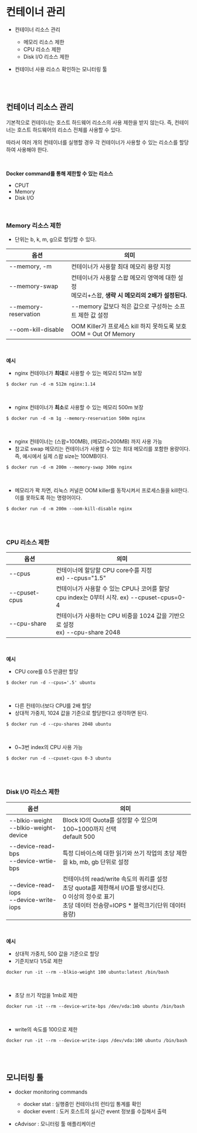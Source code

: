 # 컨테이너 관리

- 컨테이너 리소스 관리
    - 메모리 리소스 제한
    - CPU 리소스 제한
    - Disk I/O 리소스 제한

- 컨테이너 사용 리소스 확인하는 모니터링 툴

<br/>
<br/>

## 컨테이너 리소스 관리

기본적으로 컨테이너는 호스트 하드웨어 리소스의 사용 제한을 받지 않는다. 즉, 컨테이너는 호스트 하드웨어의 리소스 전체를 사용할 수 있다.

따라서 여러 개의 컨테이너를 실행할 경우 각 컨테이너가 사용할 수 있는 리소스를 할당하여 사용해야 한다.

<br/>

**Docker command를 통해 제한할 수  있는 리소스**

- CPUT
- Memory
- Disk I/O

<br/>

### Memory 리소스 제한

- 단위는 b, k, m, g으로 할당할 수 있다.

| 옵션 | 의미 |
| --- | --- |
| --memory, -m | 컨테이너가 사용할 최대 메모리 용량 지정 |
| --memory-swap | 컨테이너가 사용할 스왑 메모리 영역에 대한 설정<br/> 메모리+스왑, **생략 시 메모리의 2배가 설정된다.**|
| --memory-reservation | --memory 값보다 적은 값으로 구성하는 소프트 제한 값 설정 |
| --oom-kill-disable | OOM Killer가 프로세스 kill 하지 못하도록 보호 <br/> OOM = Out Of Memory |

<br/>

**예시**

- nginx 컨테이너가 **최대**로 사용할 수 있는 메모리 512m 보장

```
$ docker run -d -m 512m nginx:1.14
```

<br/>

- nginx 컨테이너가 **최소**로 사용할 수 있는 메모리 500m 보장

```
$ docker run -d -m 1g --memory-reservation 500m nginx
```

<br/>

- nginx 컨테이너는 (스왑=100MB), (메모리=200MB) 까지 사용 가능
- 참고로 swap 메모리는 컨테이너가 사용할 수 있는 최대 메모리를 포함한 용량이다. 즉, 예시에서 실제 스왑  size는 100MB이다.

```
$ docker run -d -m 200m --memory-swap 300m nginx
```

<br/>

- 메모리가 꽉 차면, 리눅스 커널은 OOM killer를 동작시켜서 프로세스들을 kill한다. 이를 못하도록 하는 명령어이다.

```
$ docker run -d -m 200m --oom-kill-disable nginx
```

<br/>
<br/>

### CPU 리소스 제한


| 옵션 |의미  |
| --- | --- |
| --cpus | 컨테이너에 할당할 CPU core수를 지정<br/>ex) --cpus="1.5" |
| --cpuset-cpus | 컨테이너가 사용할 수 있는 CPU나 코어를 할당<br/> cpu index는 0부터 시작. ex) --cpuset-cpus=0-4 |
| --cpu-share | 컨테이너가 사용하는 CPU 비중을 1024 값을 기반으로 설정<br/>ex) --cpu-share 2048  |

<br/>

**예시** 

- CPU core를 0.5 만큼만 할당

```
$ docker run -d --cpus='.5' ubuntu
```

<br/>

- 다른 컨테이너보다 CPU를 2배 할당
- 상대적 가중치, 1024 값을 기준으로 할당한다고 생각하면 된다.

```
$ docker run -d --cpu-shares 2048 ubuntu
```

<br/>

- 0~3번 index의 CPU 사용 가능

```
$ docker run -d --cpuset-cpus 0-3 ubuntu
```

<br/>
<br/>

### Disk I/O 리소스 제한


| 옵션 | 의미 |
| --- | --- |
| --blkio-weight<br/>--blkio-weight-device | Block IO의 Quota를 설정할 수 있으며 100~1000까지 선택 <br/> default 500 |
| --device-read-bps<br/>--device-wrtie-bps | 특정 디바이스에 대한 읽기와 쓰기 작업의 초당 제한을 kb, mb, gb 단위로 설정 |
| --device-read-iops<br/>--device-write-iops | 컨테이너의 read/write 속도의 쿼리를 설정<br/>초당 quota를 제한해서 I/O를 발생시킨다.<br/>0 이상의 정수로 표기<br/>초당 데이터 전송량=IOPS * 블럭크기(단위 데이터 용량) |

<br/>

**예시**

- 상대적 가중치, 500 값을 기준으로 할당
- 기준치보다 1/5로 제한

```
docker run -it --rm --blkio-weight 100 ubuntu:latest /bin/bash
```

<br/>

- 초당 쓰기 작업을 1mb로 제한


```
docker run -it --rm --device-write-bps /dev/vda:1mb ubuntu /bin/bash
```

<br/>

- write의 속도를 100으로 제한

```
docker run -it --rm --device-write-iops /dev/vda:100 ubuntu /bin/bash
```

<br/>
<br/>

## 모니터링 툴

- docker monitoring commands
    - docker stat : 실행중인 컨테이너의 런타임 통계를 확인
    - docker event : 도커 호스트의 실시간 event 정보를 수집해서 출력

- cAdvisor : 모니터링 툴 애플리케이션